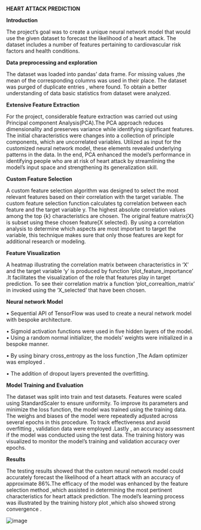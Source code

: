 **HEART ATTACK PREDICTION**

**Introduction**

The project’s goal was to create a unique neural network model that would use the given dataset
to forecast the likelihood of a heart attack. The dataset includes a number of features pertaining
to cardiovascular risk factors and health conditions.

**Data preprocessing and exploration**

The dataset was loaded into pandas’ data frame.
For missing values ,the mean of the corresponding columns was used in their place.
The dataset was purged of duplicate entries , where found.
To obtain a better understanding of data basic statistics from dataset were analyzed.

**Extensive Feature Extraction**

For the project, considerable feature extraction was carried out using Principal component
Analysis(PCA).The PCA approach reduces dimensionality and preserves variance while
identifying significant features. The initial characteristics were changes into a collection of
principle components, which are uncorrelated variables. Utilized as input for the customized
neural network model, these elements revealed underlying patterns in the data. In the end, PCA
enhanced the model’s performance in identifying people who are at risk of heart attack by
streamlining the model’s input space and strengthening its generalization skill.

**Custom Feature Selection**

A custom feature selection algorithm was designed to select the most relevant features based on
their correlation with the target variable. The custom feature selection function calculates tg
correlation between each feature and the target variable y. The highest absolute correlation values
among the top {k} characteristics are chosen. The original feature matrix{X} is subset using
these chosen feature{X selected}. By using a correlation analysis to determine which aspects are
most important to target the variable, this technique makes sure that only those features are kept
for additional research or modeling.

**Feature Visualization**

A heatmap illustrating the correlation matrix between characteristics in ‘X’ and the target
variable ‘y’ is produced by function ‘plot_feature_importance’ .It facilitates the visualization of
the role that features play in target prediction. To see their correlation matrix a function
‘plot_correaltion_matrix’ in invoked using the ‘X_selected’ that have been chosen.

**Neural network Model**

• Sequential API of TensorFlow was used to create a neural network model with bespoke
architecture.

• Sigmoid activation functions were used in five hidden layers of the model.
• Using a random normal initializer, the models’ weights were initialized in a bespoke
manner.

• By using binary cross_entropy as the loss function ,The Adam optimizer was employed .

• The addition of dropout layers prevented the overfitting.

**Model Training and Evaluation**

The dataset was split into train and test datasets. Features were scaled using StandardScaler to
ensure uniformity. To improve its parameters and minimize the loss function, the model was
trained using the training data. The weighs and biases of the model were repeatedly adjusted
across several epochs in this procedure. To track effectiveness and avoid overfitting , validation
data were employed .Lastly , an accuracy assessment if the model was conducted using the test
data. The training history was visualized to monitor the model’s training and validation accuracy
over epochs.

**Results**

The testing results showed that the custom neural network model could accurately forecast the
likelihood of a heart attack with an accuracy of approximate 86%.The efficacy of the model was
enhanced by the feature selection method ,which assisted in determining the most pertinent
characteristics for heart attack prediction. The model’s learning process was illustrated by the
training history plot ,which also showed strong convergence .

![image](https://github.com/user-attachments/assets/13bd89af-244a-4c4f-b871-5d1c6aa12552)

